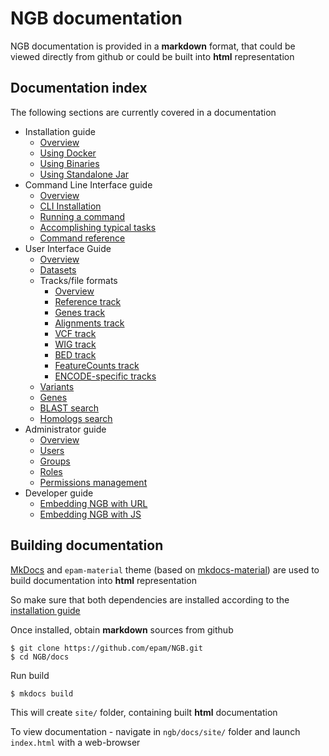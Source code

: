 # NGB documentation

NGB documentation is provided in a **markdown** format, that could be viewed directly from github or could be built into **html** representation

## Documentation index

The following sections are currently covered in a documentation

* Installation guide
    * [Overview](md/installation/overview.md)
    * [Using Docker](md/installation/docker.md)
    * [Using Binaries](md/installation/binaries.md)
    * [Using Standalone Jar](md/installation/standalone.md)
* Command Line Interface guide
    * [Overview](md/cli/introduction.md)
    * [CLI Installation](md/cli/installation.md)
    * [Running a command](md/cli/running-command.md)
    * [Accomplishing typical tasks](md/cli/typical-tasks.md)
    * [Command reference](md/cli/command-reference.md)
* User Interface Guide
    * [Overview](md/user-guide/overview.md)
    * [Datasets](md/user-guide/datasets.md)
    * Tracks/file formats
        * [Overview](md/user-guide/tracks.md)
        * [Reference track](md/user-guide/tracks-reference.md)
        * [Genes track](md/user-guide/tracks-genes.md)
        * [Alignments track](md/user-guide/tracks-bam.md)
        * [VCF track](md/user-guide/tracks-vcf.md)
        * [WIG track](md/user-guide/tracks-wig.md)
        * [BED track](md/user-guide/tracks-bed.md)
        * [FeatureCounts track](md/user-guide/tracks-featurecounts.md)
        * [ENCODE-specific tracks](md/user-guide/tracks-encode.md)
    * [Variants](md/user-guide/variants.md)
    * [Genes](md/user-guide/genes.md)
    * [BLAST search](md/user-guide/blast-search.md)
    * [Homologs search](md/user-guide/homologs-search.md)
* Administrator guide
    * [Overview](md/user-guide/um-overview.md)
    * [Users](md/user-guide/um-users.md)
    * [Groups](md/user-guide/um-groups.md)
    * [Roles](md/user-guide/um-roles.md)
    * [Permissions management](md/user-guide/um-permissions.md)
* Developer guide
    * [Embedding NGB with URL](md/user-guide/embedding-url.md)
    * [Embedding NGB with JS](md/user-guide/embedding-js.md)

## Building documentation

[MkDocs](http://www.mkdocs.org) and `epam-material` theme (based on [mkdocs-material](https://github.com/squidfunk/mkdocs-material)) are used to build documentation into **html** representation

So make sure that both dependencies are installed according to the [installation guide](http://squidfunk.github.io/mkdocs-material/getting-started/#installing-mkdocs)

Once installed, obtain **markdown** sources from github
```
$ git clone https://github.com/epam/NGB.git
$ cd NGB/docs
```

Run build
```
$ mkdocs build
```

This will create `site/` folder, containing built **html** documentation

To view documentation - navigate in `ngb/docs/site/` folder and launch `index.html` with a web-browser
